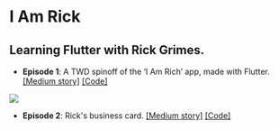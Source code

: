 # I Am Rick

## Learning Flutter with Rick Grimes.

- **Episode 1**: A TWD spinoff of the ‘I Am Rich’ app, made with Flutter. [[Medium story]](https://medium.com/@alexandrosbaramilis/i-am-rick-417d8b35ac0) [[Code]](https://github.com/alexbaramilis/I-Am-Rick/blob/master/episode_1.dart)

![](https://miro.medium.com/max/5760/1*9fdwWpwouZ_RXTNbqau8pA.png)
  
- **Episode 2**: Rick's business card. [[Medium story]]() [[Code]](https://github.com/alexbaramilis/I-Am-Rick/blob/master/episode_2.dart)
